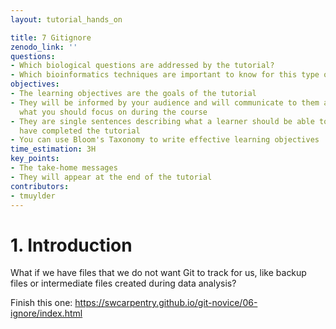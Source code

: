 ```yaml
---
layout: tutorial_hands_on

title: 7 Gitignore
zenodo_link: ''
questions:
- Which biological questions are addressed by the tutorial?
- Which bioinformatics techniques are important to know for this type of data?
objectives:
- The learning objectives are the goals of the tutorial
- They will be informed by your audience and will communicate to them and to yourself
  what you should focus on during the course
- They are single sentences describing what a learner should be able to do once they
  have completed the tutorial
- You can use Bloom's Taxonomy to write effective learning objectives
time_estimation: 3H
key_points:
- The take-home messages
- They will appear at the end of the tutorial
contributors:
- tmuylder
---
```


# 1. Introduction
What if we have files that we do not want Git to track for us, like backup files or intermediate files created during data analysis? 

Finish this one: https://swcarpentry.github.io/git-novice/06-ignore/index.html